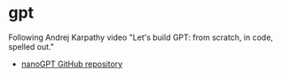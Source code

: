 # gpt

Following Andrej Karpathy video "Let's build GPT: from scratch, in code, spelled out."

- [nanoGPT GitHub repository](https://github.com/karpathy/nanoGPT)
